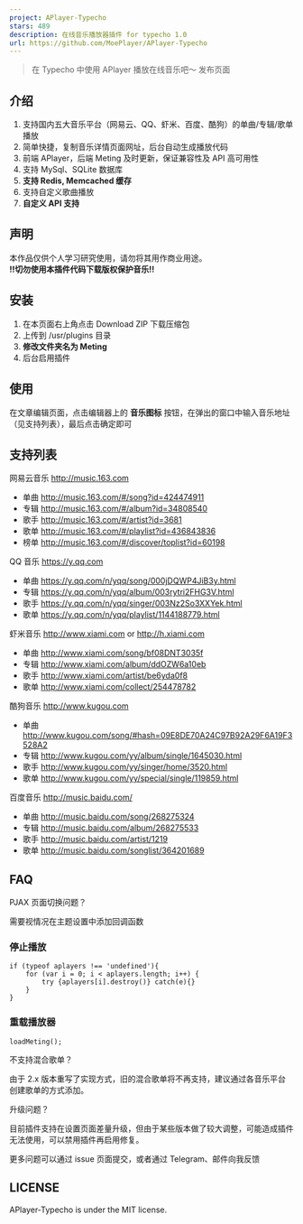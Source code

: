 ```yaml
---
project: APlayer-Typecho
stars: 489
description: 在线音乐播放器插件 for typecho 1.0
url: https://github.com/MoePlayer/APlayer-Typecho
---
```


> 在 Typecho 中使用 APlayer 播放在线音乐吧～ 发布页面

介绍
--

1.  支持国内五大音乐平台（网易云、QQ、虾米、百度、酷狗）的单曲/专辑/歌单播放
2.  简单快捷，复制音乐详情页面网址，后台自动生成播放代码
3.  前端 APlayer，后端 Meting 及时更新，保证兼容性及 API 高可用性
4.  支持 MySql、SQLite 数据库
5.  **支持 Redis, Memcached 缓存**
6.  支持自定义歌曲播放
7.  **自定义 API 支持**

声明
--

本作品仅供个人学习研究使用，请勿将其用作商业用途。  
**!!切勿使用本插件代码下载版权保护音乐!!**

安装
--

1.  在本页面右上角点击 Download ZIP 下载压缩包
2.  上传到 /usr/plugins 目录
3.  **修改文件夹名为 Meting**
4.  后台启用插件

使用
--

在文章编辑页面，点击编辑器上的 **音乐图标** 按钮，在弹出的窗口中输入音乐地址（见支持列表），最后点击确定即可

支持列表
----

网易云音乐 http://music.163.com

-   单曲 http://music.163.com/#/song?id=424474911
-   专辑 http://music.163.com/#/album?id=34808540
-   歌手 http://music.163.com/#/artist?id=3681
-   歌单 http://music.163.com/#/playlist?id=436843836
-   榜单 http://music.163.com/#/discover/toplist?id=60198

QQ 音乐 https://y.qq.com

-   单曲 https://y.qq.com/n/yqq/song/000jDQWP4JiB3y.html
-   专辑 https://y.qq.com/n/yqq/album/003rytri2FHG3V.html
-   歌手 https://y.qq.com/n/yqq/singer/003Nz2So3XXYek.html
-   歌单 https://y.qq.com/n/yqq/playlist/1144188779.html

虾米音乐 http://www.xiami.com or http://h.xiami.com

-   单曲 http://www.xiami.com/song/bf08DNT3035f
-   专辑 http://www.xiami.com/album/ddOZW6a10eb
-   歌手 http://www.xiami.com/artist/be6yda0f8
-   歌单 http://www.xiami.com/collect/254478782

酷狗音乐 http://www.kugou.com

-   单曲 http://www.kugou.com/song/#hash=09E8DE70A24C97B92A29F6A19F3528A2
-   专辑 http://www.kugou.com/yy/album/single/1645030.html
-   歌手 http://www.kugou.com/yy/singer/home/3520.html
-   歌单 http://www.kugou.com/yy/special/single/119859.html

百度音乐 http://music.baidu.com/

-   单曲 http://music.baidu.com/song/268275324
-   专辑 http://music.baidu.com/album/268275533
-   歌手 http://music.baidu.com/artist/1219
-   歌单 http://music.baidu.com/songlist/364201689

FAQ
---

PJAX 页面切换问题？  

需要视情况在主题设置中添加回调函数

### 停止播放

```
if (typeof aplayers !== 'undefined'){
    for (var i = 0; i < aplayers.length; i++) {
        try {aplayers[i].destroy()} catch(e){}
    }
}
```

### 重载播放器

```
loadMeting();
```
不支持混合歌单？  

由于 2.x 版本重写了实现方式，旧的混合歌单将不再支持，建议通过各音乐平台创建歌单的方式添加。

升级问题？  

目前插件支持在设置页面差量升级，但由于某些版本做了较大调整，可能造成插件无法使用，可以禁用插件再启用修复。

更多问题可以通过 issue 页面提交，或者通过 Telegram、邮件向我反馈

LICENSE
-------

APlayer-Typecho is under the MIT license.
